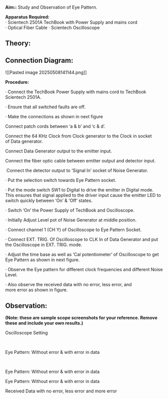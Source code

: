 **Aim::** Study and Observation of Eye Pattern.

**Apparatus Required:**
· Scientech 2501A TechBook with Power Supply and mains cord
· Optical Fiber Cable
· Scientech Oscilloscope
## **Theory:**

## **Connection** **Diagram:**
![[Pasted image 20250508141144.png]]

  

**Procedure:**

· Connect the TechBook Power Supply with mains cord to TechBook Scientech 2501A.

· Ensure that all switched faults are off.

· Make the connections as shown in next figure

 Connect patch cords between ‘a & b’ and ‘c & d’.

 Connect the 64 KHz Clock from Clock generator to the Clock in socket of Data generator.

 Connect Data Generator output to the emitter input.

 Connect the fiber optic cable between emitter output and detector input.

​ Connect the detector output to ‘Signal In’ socket of Noise Generator.

· Put the selection switch towards Eye Pattern socket.

· Put the mode switch SW1 to Digital to drive the emitter in Digital mode. This ensures that signal applied to the driver input cause the emitter LED to switch quickly between ‘On’ & ‘Off’ states.

· Switch ‘On’ the Power Supply of TechBook and Oscilloscope.

· Initially Adjust Level pot of Noise Generator at middle position.

· Connect channel 1 (CH Y) of Oscilloscope to Eye Pattern Socket.

· Connect EXT. TRIG. Of Oscilloscope to CLK In of Data Generator and put the Oscilloscope in EXT. TRIG. mode.

· Adjust the time base as well as ‘Cal potentiometer’ of Oscilloscope to get Eye Pattern as shown in next figure.

· Observe the Eye pattern for different clock frequencies and different Noise Level.

· Also observe the received data with no error, less error, and more error as shown in figure.

  

## **Observation:** 
**(Note: these are sample scope screenshots for your reference. Remove these and include your own results.)**
 

Oscilloscope Setting

 

Eye Pattern: Without error & with error in data

 

Eye Pattern: Without error & with error in data

  

Eye Pattern: Without error & with error in data


Received Data with no error, less error and more error